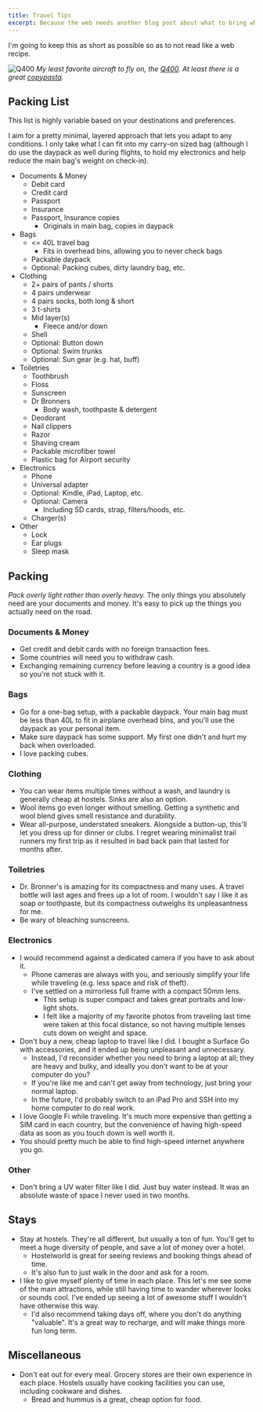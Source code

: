 ```yaml
---
title: Travel Tips
excerpt: Because the web needs another blog post about what to bring while traveling.
---
```


I'm going to keep this as short as possible so as to not read like a web recipe.

![Q400](/assets/travel-2/q400.jpg)
*My least favorite aircraft to fly on, the [Q400](https://en.wikipedia.org/wiki/De_Havilland_Canada_Dash_8). At least there is a great [copypasta](https://www.reddit.com/r/copypasta/comments/a9p4ie/bombardier_dash_8_q400/).*

## Packing List

This list is highly variable based on your destinations and preferences.

I aim for a pretty minimal, layered approach that lets you adapt to any conditions.
I only take what I can fit into my carry-on sized bag (although I do use the daypack as well during flights, to hold my electronics and help reduce the main bag's weight on check-in).

- Documents & Money
  - Debit card
  - Credit card
  - Passport
  - Insurance
  - Passport, Insurance copies
    - Originals in main bag, copies in daypack
- Bags
  - <= 40L travel bag
    - Fits in overhead bins, allowing you to never check bags
  - Packable daypack
  - Optional: Packing cubes, dirty laundry bag, etc.
- Clothing
  - 2+ pairs of pants / shorts
  - 4 pairs underwear
  - 4 pairs socks, both long & short
  - 3 t-shirts
  - Mid layer(s)
    - Fleece and/or down
  - Shell
  - Optional: Button down
  - Optional: Swim trunks
  - Optional: Sun gear (e.g. hat, buff)
- Toiletries
  - Toothbrush
  - Floss
  - Sunscreen
  - Dr Bronners
    - Body wash, toothpaste & detergent
  - Deodorant
  - Nail clippers
  - Razor
  - Shaving cream
  - Packable microfiber towel
  - Plastic bag for Airport security
- Electronics
  - Phone
  - Universal adapter
  - Optional: Kindle, iPad, Laptop, etc.
  - Optional: Camera
    - Including SD cards, strap, filters/hoods, etc.
  - Charger(s)
- Other
  - Lock
  - Ear plugs
  - Sleep mask

## Packing

*Pack overly light rather than overly heavy.*
The only things you absolutely need are your documents and money.
It's easy to pick up the things you actually need on the road.

### Documents & Money

- Get credit and debit cards with no foreign transaction fees.
- Some countries will need you to withdraw cash.
- Exchanging remaining currency before leaving a country is a good idea so you're not stuck with it.

### Bags

- Go for a one-bag setup, with a packable daypack.
Your main bag must be less than 40L to fit in airplane overhead bins, and you'll use the daypack as your personal item.
- Make sure daypack has some support.
My first one didn't and hurt my back when overloaded.
- I love packing cubes.

### Clothing

- You can wear items multiple times without a wash, and laundry is generally cheap at hostels.
Sinks are also an option.
- Wool items go even longer without smelling.
Getting a synthetic and wool blend gives smell resistance and durability.
- Wear all-purpose, understated sneakers.
Alongside a button-up, this'll let you dress up for dinner or clubs.
I regret wearing minimalist trail runners my first trip as it resulted in bad back pain that lasted for months after.

### Toiletries

- Dr. Bronner's is amazing for its compactness and many uses.
A travel bottle will last ages and frees up a lot of room.
I wouldn't say I like it as soap or toothpaste, but its compactness outweighs its unpleasantness for me.
- Be wary of bleaching sunscreens.

### Electronics

- I would recommend against a dedicated camera if you have to ask about it.
  - Phone cameras are always with you, and seriously simplify your life while traveling (e.g. less space and risk of theft).
  - I've settled on a mirrorless full frame with a compact 50mm lens.
    - This setup is super compact and takes great portraits and low-light shots.
    - I felt like a majority of my favorite photos from traveling last time were taken at this focal distance, so not having multiple lenses cuts down on weight and space.
- Don't buy a new, cheap laptop to travel like I did.
I bought a Surface Go with accessories, and it ended up being unpleasant and unnecessary.
  - Instead, I'd reconsider whether you need to bring a laptop at all; they are heavy and bulky, and ideally you don't want to be at your computer do you?
  - If you're like me and can't get away from technology, just bring your normal laptop.
  - In the future, I'd probably switch to an iPad Pro and SSH into my home computer to do real work.
- I love Google Fi while traveling.
It's much more expensive than getting a SIM card in each country, but the convenience of having high-speed data as soon as you touch down is well worth it.
- You should pretty much be able to find high-speed internet anywhere you go.

### Other

- Don't bring a UV water filter like I did.
Just buy water instead.
It was an absolute waste of space I never used in two months.

## Stays

- Stay at hostels.
They're all different, but usually a ton of fun.
You'll get to meet a huge diversity of people, and save a lot of money over a hotel.
  - Hostelworld is great for seeing reviews and booking things ahead of time.
  - It's also fun to just walk in the door and ask for a room.
- I like to give myself plenty of time in each place.
This let's me see some of the main attractions, while still having time to wander wherever looks or sounds cool.
I've ended up seeing a lot of awesome stuff I wouldn't have otherwise this way.
  - I'd also recommend taking days off, where you don't do anything "valuable".
  It's a great way to recharge, and will make things more fun long term.

## Miscellaneous

- Don't eat out for every meal.
Grocery stores are their own experience in each place.
Hostels usually have cooking facilities you can use, including cookware and dishes.
  - Bread and hummus is a great, cheap option for food.